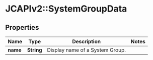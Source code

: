 # JCAPIv2::SystemGroupData

## Properties
Name | Type | Description | Notes
------------ | ------------- | ------------- | -------------
**name** | **String** | Display name of a System Group. | 


